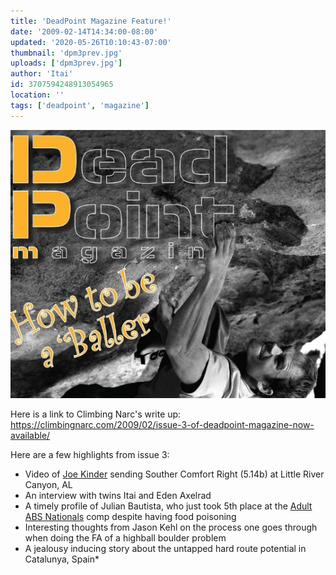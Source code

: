 ```yaml
---
title: 'DeadPoint Magazine Feature!'
date: '2009-02-14T14:34:00-08:00'
updated: '2020-05-26T10:10:43-07:00'
thumbnail: 'dpm3prev.jpg'
uploads: ['dpm3prev.jpg']
author: 'Itai'
id: 3707594248913054965
location: ''
tags: ['deadpoint', 'magazine']
---
```


![The Cover](uploads/dpm3prev.jpg)

Here is a link to Climbing Narc's write up: <https://climbingnarc.com/2009/02/issue-3-of-deadpoint-magazine-now-available/>

Here are a few highlights from issue 3:

- Video of [Joe Kinder](http://joekindkid.com/) sending Souther Comfort Right (5.14b) at Little River Canyon, AL
- An interview with twins Itai and Eden Axelrad
- A timely profile of Julian Bautista, who just took 5th place at the [Adult ABS Nationals](https://climbingnarc.com/2009/02/abs-10-national-bouldering-championships-results) comp despite having food poisoning
- Interesting thoughts from Jason Kehl on the process one goes through when doing the FA of a highball boulder problem
- A jealousy inducing story about the untapped hard route potential in Catalunya, Spain*
